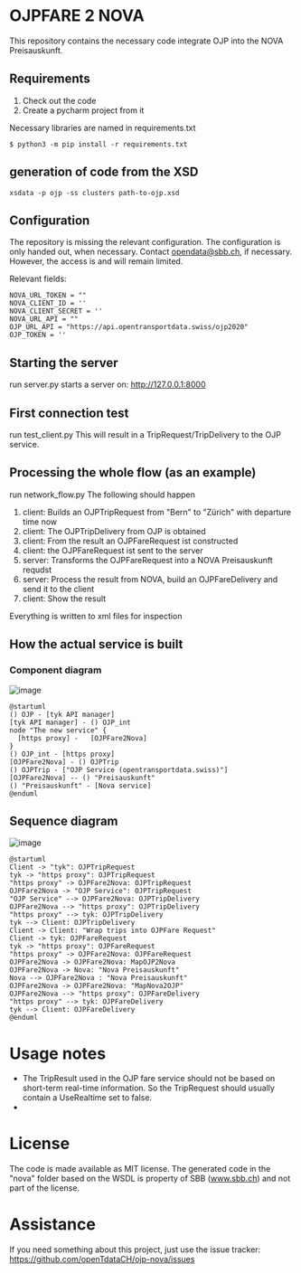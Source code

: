 # OJPFARE 2 NOVA
This repository contains the necessary code integrate OJP into the NOVA Preisauskunft.

## Requirements
1. Check out the code
2. Create a pycharm project from it

Necessary libraries are named in requirements.txt
```
$ python3 -m pip install -r requirements.txt
```

## generation of code from the XSD

```
xsdata -p ojp -ss clusters path-to-ojp.xsd
```
## Configuration
The repository is missing the relevant configuration.
The configuration is only handed out, when necessary. Contact opendata@sbb.ch, if necessary. However, the access is and will remain limited.

Relevant fields:
```
NOVA_URL_TOKEN = ""
NOVA_CLIENT_ID = ''
NOVA_CLIENT_SECRET = ''
NOVA_URL_API = ""
OJP_URL_API = "https://api.opentransportdata.swiss/ojp2020"
OJP_TOKEN = ''
```
## Starting the server
run server.py 
starts a server on: http://127.0.0.1:8000 

## First connection test
run test_client.py 
This will result in a TripRequest/TripDelivery to the OJP service. 

## Processing the whole flow (as an example)
run network_flow.py 
The following should happen 
1. client: Builds an OJPTripRequest from "Bern" to "Zürich" with departure time now
2. client: The OJPTripDelivery from OJP is obtained
3. client: From the result an OJPFareRequest ist constructed
4. client: the OJPFareRequest ist sent to the server
5. server: Transforms the OJPFareRequest into a NOVA Preisauskunft requdst
6. server: Process the result from NOVA, build an OJPFareDelivery and send it to the client
7. client: Show the result

Everything is written to xml files for inspection

## How the actual service is built
### Component diagram
![image](https://github.com/openTdataCH/ojp-nova/assets/24227470/b20eb8c9-6c94-4e77-8f5e-e870d59b16cf)
```
@startuml
() OJP - [tyk API manager]
[tyk API manager] - () OJP_int
node "The new service" {
  [https proxy] -   [OJPFare2Nova]
}
() OJP_int - [https proxy]
[OJPFare2Nova] - () OJPTrip
() OJPTrip - ["OJP Service (opentransportdata.swiss)"]
[OJPFare2Nova] -- () "Preisauskunft"
() "Preisauskunft" - [Nova service]
@enduml
```


## Sequence diagram

![image](https://github.com/openTdataCH/ojp-nova/assets/24227470/ffc5e9be-bac9-4ca3-8da2-1dbd16516b02)

```
@startuml
Client -> "tyk": OJPTripRequest
tyk -> "https proxy": OJPTripRequest
"https proxy" -> OJPFare2Nova: OJPTripRequest
OJPFare2Nova -> "OJP Service": OJPTripRequest
"OJP Service" --> OJPFare2Nova: OJPTripDelivery
OJPFare2Nova --> "https proxy": OJPTripDelivery
"https proxy" --> tyk: OJPTripDelivery
tyk --> Client: OJPTripDelivery
Client -> Client: "Wrap trips into OJPFare Request"
Client -> tyk: OJPFareRequest
tyk -> "https proxy": OJPFareRequest
"https proxy" -> OJPFare2Nova: OJPFareRequest
OJPFare2Nova -> OJPFare2Nova: MapOJP2Nova
OJPFare2Nova -> Nova: "Nova Preisauskunft"
Nova --> OJPFare2Nova : "Nova Preisauskunft"
OJPFare2Nova -> OJPFare2Nova: "MapNova2OJP"
OJPFare2Nova --> "https proxy": OJPFareDelivery
"https proxy" --> tyk: OJPFareDelivery
tyk --> Client: OJPFareDelivery
@enduml
```

# Usage notes
* The TripResult used in the OJP fare service should not be based on short-term real-time information. So the TripRequest should usually contain a UseRealtime set to false.
* 
# License 
The code is made available as MIT license. The generated code in the "nova" folder based on the WSDL is property of SBB (www.sbb.ch) and not part of the license.
# Assistance
If you need something about this project, just use the issue tracker: https://github.com/openTdataCH/ojp-nova/issues
